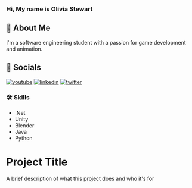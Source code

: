 ### Hi, My name is Olivia Stewart 



## 🚀 About Me
I'm a software engineering student with a passion for game development and animation.  


## 🔗 Socials
[![youtube](https://img.shields.io/badge/youtube-0A12b2?style=for-the-badge&logo=youtube&logoColor=red)](https://www.youtube.com/channel/UC6Yq9ZZqVNi-UdTMtdgP0mA)
[![linkedin](https://img.shields.io/badge/linkedin-0A66C2?style=for-the-badge&logo=linkedin&logoColor=white)](https://www.linkedin.com/in/olivia-stewart-763090267/)
[![twitter](https://img.shields.io/badge/twitter-1DA1F2?style=for-the-badge&logo=twitter&logoColor=white)](https://twitter.com/ArkleAnim)


### 🛠 Skills
- .Net   
- Unity  
- Blender  
- Java  
- Python  


# Project Title

A brief description of what this project does and who it's for
